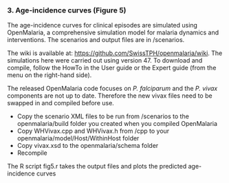 

### 3. Age-incidence curves (Figure 5)

The age-incidence curves for clinical episodes are simulated using OpenMalaria, a comprehensive simulation model for malaria dynamics and interventions.
The scenarios and output files are in /scenarios.

The wiki is available at: https://github.com/SwissTPH/openmalaria/wiki. The simulations here were carried out using version 47. 
To download and compile, follow the HowTo in the User guide or the Expert guide (from the menu on the right-hand side).

The released OpenMalaria code focuses on <i>P. falciparum</i> and the <i>P. vivax</i> components are not up to date. Therefore the new vivax files need to be swapped in and compiled before use.

 - Copy the scenario XML files to be run from /scenarios to the openmalaria/build folder you created when you compiled OpenMalaria 
 - Copy WHVivax.cpp and WHVivax.h from /cpp to your openmalaria/model/Host/WithinHost folder
 - Copy vivax.xsd to the openmalaria/schema folder
 - Recompile


The R script fig5.r takes the output files and plots the predicted age-incidence curves   


